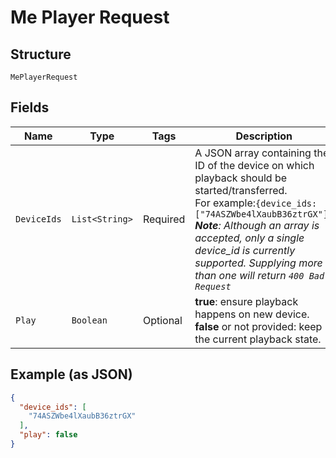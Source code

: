 
# Me Player Request

## Structure

`MePlayerRequest`

## Fields

| Name | Type | Tags | Description | Getter | Setter |
|  --- | --- | --- | --- | --- | --- |
| `DeviceIds` | `List<String>` | Required | A JSON array containing the ID of the device on which playback should be started/transferred.<br/>For example:`{device_ids:["74ASZWbe4lXaubB36ztrGX"]}`<br/>_**Note**: Although an array is accepted, only a single device_id is currently supported. Supplying more than one will return `400 Bad Request`_ | List<String> getDeviceIds() | setDeviceIds(List<String> deviceIds) |
| `Play` | `Boolean` | Optional | **true**: ensure playback happens on new device.<br/>**false** or not provided: keep the current playback state. | Boolean getPlay() | setPlay(Boolean play) |

## Example (as JSON)

```json
{
  "device_ids": [
    "74ASZWbe4lXaubB36ztrGX"
  ],
  "play": false
}
```


